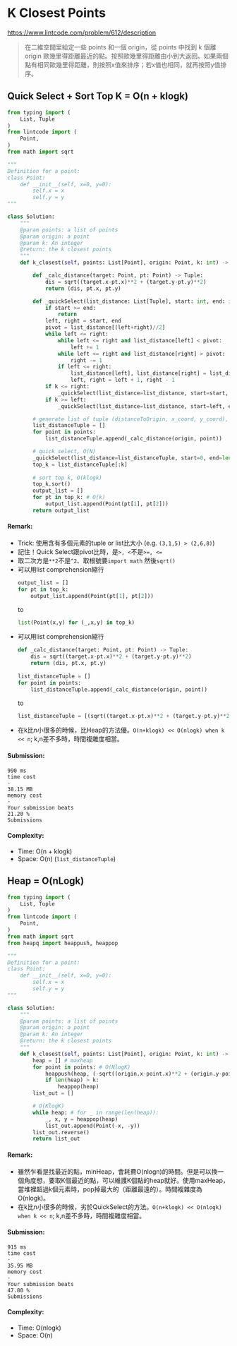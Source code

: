 # K Closest Points
https://www.lintcode.com/problem/612/description
>在二維空間里給定一些 points 和一個 origin，從 points 中找到 k 個離 origin 歐幾里得距離最近的點。按照歐幾里得距離由小到大返回。如果兩個點有相同歐幾里得距離，則按照x值來排序；若x值也相同，就再按照y值排序。

## Quick Select + Sort Top K = O(n + klogk)
```python
from typing import (
    List, Tuple
)
from lintcode import (
    Point,
)
from math import sqrt

"""
Definition for a point:
class Point:
    def __init__(self, x=0, y=0):
        self.x = x
        self.y = y
"""

class Solution:
    """
    @param points: a list of points
    @param origin: a point
    @param k: An integer
    @return: the k closest points
    """
    def k_closest(self, points: List[Point], origin: Point, k: int) -> List[Point]:

        def _calc_distance(target: Point, pt: Point) -> Tuple:
            dis = sqrt((target.x-pt.x)**2 + (target.y-pt.y)**2)
            return (dis, pt.x, pt.y)

        def _quickSelect(list_distance: List[Tuple], start: int, end: int, k: int):
            if start >= end:
                return
            left, right = start, end
            pivot = list_distance[(left+right)//2]
            while left <= right:
                while left <= right and list_distance[left] < pivot:
                    left += 1
                while left <= right and list_distance[right] > pivot:
                    right -= 1
                if left <= right:
                    list_distance[left], list_distance[right] = list_distance[right], list_distance[left]
                    left, right = left + 1, right - 1
            if k <= right:
                _quickSelect(list_distance=list_distance, start=start, end=right, k=k)
            if k >= left:
                _quickSelect(list_distance=list_distance, start=left, end=end, k=k)

        # generate list of tuple (distanceToOrigin, x_coord, y_coord), O(N)
        list_distanceTuple = []
        for point in points:
            list_distanceTuple.append(_calc_distance(origin, point))

        # quick select, O(N)
        _quickSelect(list_distance=list_distanceTuple, start=0, end=len(list_distanceTuple)-1, k=k-1)
        top_k = list_distanceTuple[:k]
        
        # sort top k, O(klogk)
        top_k.sort()
        output_list = []
        for pt in top_k: # O(k)
            output_list.append(Point(pt[1], pt[2]))
        return output_list
```
#### Remark:
- Trick: 使用含有多個元素的tuple or list比大小 (e.g. `(3,1,5) > (2,6,8)`)
- 記住！Quick Select跟pivot比時，是`>, <`不是`>=, <=`
- 取二次方是`**2`不是`^2`、取根號要`import math` 然後`sqrt()`
- 可以用list comprehension縮行
    ```python
    output_list = []
    for pt in top_k:
        output_list.append(Point(pt[1], pt[2]))
    ``` 
    to
    ```python
    list(Point(x,y) for (_,x,y) in top_k)
    ```
- 可以用list comprehension縮行
    ```python
    def _calc_distance(target: Point, pt: Point) -> Tuple:
        dis = sqrt((target.x-pt.x)**2 + (target.y-pt.y)**2)
        return (dis, pt.x, pt.y)
            
    list_distanceTuple = []
    for point in points:
        list_distanceTuple.append(_calc_distance(origin, point))
    ``` 
    to
    ```python
    list_distanceTuple = [(sqrt((target.x-pt.x)**2 + (target.y-pt.y)**2), point.x, point.y) for point in points]
    ```
- 在k比n小很多的時候，比Heap的方法優。`O(n+klogk) << O(nlogk) when k << n`; k,n差不多時，時間複雜度相當。
#### Submission:
```
990 ms
time cost
·
38.15 MB
memory cost
·
Your submission beats
21.20 %
Submissions
```
#### Complexity:
- Time: O(n + klogk)
- Space: O(n) (`list_distanceTuple`)

## Heap = O(nLogk)
```python
from typing import (
    List, Tuple
)
from lintcode import (
    Point,
)
from math import sqrt
from heapq import heappush, heappop

"""
Definition for a point:
class Point:
    def __init__(self, x=0, y=0):
        self.x = x
        self.y = y
"""

class Solution:
    """
    @param points: a list of points
    @param origin: a point
    @param k: An integer
    @return: the k closest points
    """
    def k_closest(self, points: List[Point], origin: Point, k: int) -> List[Point]:
        heap = [] # maxheap
        for point in points: # O(NlogK)
            heappush(heap, (-sqrt((origin.x-point.x)**2 + (origin.y-point.y)**2), -point.x, -point.y))
            if len(heap) > k:
                heappop(heap)
        list_out = []

        # O(KlogK)
        while heap: # for _ in range(len(heap)):
            _, x, y = heappop(heap)
            list_out.append(Point(-x, -y))
        list_out.reverse()
        return list_out
```
#### Remark:
- 雖然乍看是找最近的點，minHeap，會耗費O(nlogn)的時間。但是可以換一個角度想，要取K個最近的點，可以維護K個點的heap就好。使用maxHeap，當堆裡超過k個元素時，pop掉最大的（距離最遠的）。時間複雜度為O(nlogk)。
- 在k比n小很多的時候，劣於QuickSelect的方法。`O(n+klogk) << O(nlogk) when k << n`; k,n差不多時，時間複雜度相當。

#### Submission:
```
915 ms
time cost
·
35.95 MB
memory cost
·
Your submission beats
47.80 %
Submissions
```
#### Complexity:
- Time: O(nlogk)
- Space: O(n)
